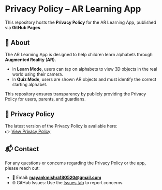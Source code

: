 # Privacy Policy – AR Learning App

This repository hosts the **Privacy Policy** for the AR Learning App, published via **GitHub Pages**.

## 📖 About
The AR Learning App is designed to help children learn alphabets through **Augmented Reality (AR)**.

- In **Learn Mode**, users can tap on alphabets to view 3D objects in the real world using their camera.  
- In **Quiz Mode**, users are shown AR objects and must identify the correct starting alphabet.  

This repository ensures transparency by publicly providing the Privacy Policy for users, parents, and guardians.

## 🔐 Privacy Policy
The latest version of the Privacy Policy is available here:  
👉 [View Privacy Policy](https://mayankm97.github.io/privacy-policy/)

## 📬 Contact
For any questions or concerns regarding the Privacy Policy or the app, please reach out:  

- 📧 Email: **mayankmishra180520@gmail.com**  
- 🌐 GitHub Issues: Use the [Issues tab](../../issues) to report concerns  
